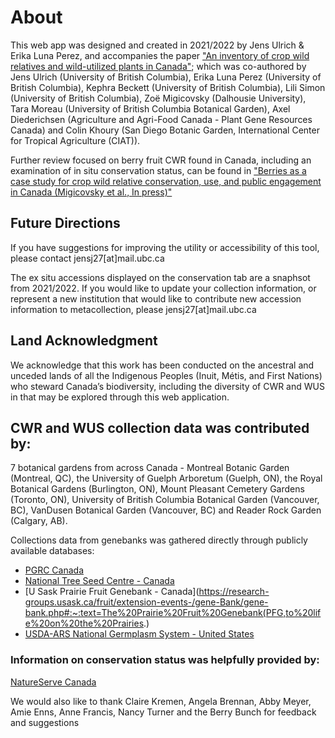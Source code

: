 # About
This web app was designed and created in 2021/2022 by Jens Ulrich & Erika Luna Perez, and accompanies the paper ["An inventory of crop wild relatives and wild-utilized plants in Canada"](); which was co-authored by Jens Ulrich (University of British Columbia), Erika Luna Perez (University of British Columbia), Kephra Beckett (University of British Columbia), Lili Simon (University of British Columbia), Zoë Migicovsky (Dalhousie University), Tara Moreau (University of British Columbia Botanical Garden), Axel Diederichsen (Agriculture and Agri-Food Canada - Plant Gene Resources Canada) and Colin Khoury (San Diego Botanic Garden, International Center for Tropical Agriculture (CIAT)).

Further review focused on berry fruit CWR found in Canada, including an examination of in situ conservation status, can be found in ["Berries as a case study for crop wild relative conservation, use, and public engagement in Canada (Migicovsky et al., In press)"]()

## Future Directions
If you have suggestions for improving the utility or accessibility of this tool, please contact jensj27[at]mail.ubc.ca

The ex situ accessions displayed on the conservation tab are a snaphsot from 2021/2022. If you would like to update your collection information, or represent a new institution that would like to contribute new accession information to metacollection, please jensj27[at]mail.ubc.ca 

## Land Acknowledgment

We acknowledge that this work has been conducted on the ancestral and unceded lands of all the Indigenous Peoples (Inuit, Métis, and First Nations) who steward Canada’s biodiversity, including the diversity of CWR and WUS in that may be explored through this web application. 

## CWR and WUS collection data was contributed by: 
7 botanical gardens from across Canada - Montreal Botanic Garden (Montreal, QC), the University of Guelph Arboretum (Guelph, ON), the Royal Botanical Gardens (Burlington, ON), Mount Pleasant Cemetery Gardens (Toronto, ON), University of British Columbia Botanical Garden (Vancouver, BC), VanDusen Botanical Garden (Vancouver, BC) and Reader Rock Garden (Calgary, AB).

Collections data from genebanks was gathered directly through publicly available databases: 
* [PGRC Canada](https://pgrc-rpc.agr.gc.ca/gringlobal/landing)
* [National Tree Seed Centre - Canada](https://www.nrcan.gc.ca/science-and-data/research-centres-and-labs/forestry-research-centres/atlantic-forestry-centre/national-tree-seed-centre/13449)
* [U Sask Prairie Fruit Genebank - Canada](https://research-groups.usask.ca/fruit/extension-events-/gene-Bank/gene-bank.php#:~:text=The%20Prairie%20Fruit%20Genebank(PFG,to%20life%20on%20the%20Prairies.)
* [USDA-ARS National Germplasm System - United States](https://npgsweb.ars-grin.gov/gringlobal/taxon/taxonomysearchcwr)

### Information on conservation status was helpfully provided by:
[NatureServe Canada](https://www.natureserve.org/)

We would also like to thank Claire Kremen, Angela Brennan, Abby Meyer, Amie Enns, Anne Francis, Nancy Turner and the Berry Bunch for feedback and suggestions